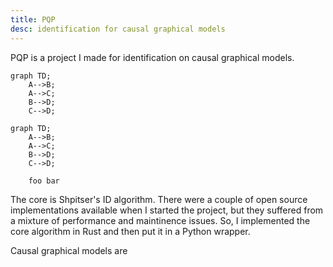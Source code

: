 ```yaml
---
title: PQP
desc: identification for causal graphical models
---
```


PQP is a project I made for identification on causal graphical models.

```mermaid
graph TD;
    A-->B;
    A-->C;
    B-->D;
    C-->D;
```

```mermaid
graph TD;
    A-->B;
    A-->C;
    B-->D;
    C-->D;

    foo bar
```

The core is Shpitser's ID algorithm. There were a couple of open source implementations available when I started the project, but they suffered from a mixture of performance and maintinence issues. So, I implemented the core algorithm in Rust and then put it in a Python wrapper.

Causal graphical models are 